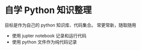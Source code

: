 # 自学 Python 知识整理

目标是作为自己的 python 知识库、代码集合。
常更常新，随取随用

- 使用 jupter notebook 记录和运行代码
- 使用 python 文件作为纯代码记录
